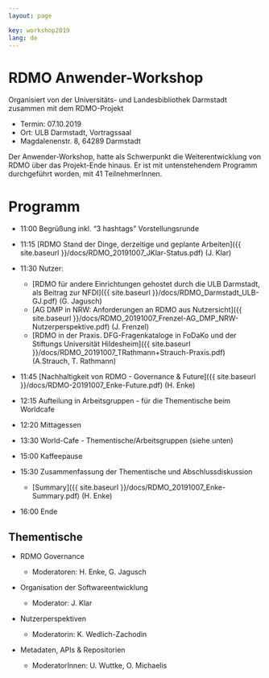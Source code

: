 ```yaml
---
layout: page

key: workshop2019
lang: de
---
```


RDMO Anwender-Workshop 
=========

Organisiert von der Universitäts- und Landesbibliothek Darmstadt zusammen mit dem RDMO-Projekt 

- Termin:   07.10.2019
- Ort: ULB Darmstadt, Vortragssaal
- Magdalenenstr. 8,  64289 Darmstadt

Der Anwender-Workshop, hatte als Schwerpunkt die Weiterentwicklung von RDMO über das Projekt-Ende hinaus. Er ist mit untenstehendem Programm durchgeführt worden, mit 41 TeilnehmerInnen.

Programm
========

- 11:00  Begrüßung inkl. “3 hashtags” Vorstellungsrunde
- 11:15  [RDMO Stand der Dinge, derzeitige und geplante Arbeiten]({{ site.baseurl }}/docs/RDMO_20191007_JKlar-Status.pdf) (J. Klar)
- 11:30  Nutzer: 
	- [RDMO für andere Einrichtungen gehostet durch die ULB Darmstadt, als Beitrag zur NFDI]({{ site.baseurl }}/docs/RDMO_Darmstadt_ULB-GJ.pdf) (G. Jagusch)
	- [AG DMP in NRW: Anforderungen an RDMO aus Nutzersicht]({{ site.baseurl }}/docs/RDMO_20191007_Frenzel-AG_DMP_NRW-Nutzerperspektive.pdf) (J. Frenzel)
	- [RDMO in der Praxis. DFG-Fragenkataloge in FoDaKo und der Stiftungs Universität Hildesheim]({{ site.baseurl }}/docs/RDMO_20191007_TRathmann+Strauch-Praxis.pdf) (A.Strauch, T. Rathmann)
	
- 11:45  [Nachhaltigkeit von RDMO - Governance & Future]({{ site.baseurl }}/docs/RDMO-20191007_Enke-Future.pdf) (H. Enke)
- 12:15  Aufteilung in Arbeitsgruppen - für die Thementische beim Worldcafe 
- 12:20  Mittagessen
- 13:30  World-Cafe - Thementische/Arbeitsgruppen (siehe unten)
- 15:00  Kaffeepause
- 15:30  Zusammenfassung der Thementische und Abschlussdiskussion
	- [Summary]({{ site.baseurl }}/docs/RDMO_20191007_Enke-Summary.pdf) (H. Enke)
- 16:00  Ende


Thementische
------------

- RDMO Governance 
	- Moderatoren: H. Enke, G. Jagusch
	
- Organisation der Softwareentwicklung
	- Moderator:  J. Klar
	
- Nutzerperspektiven
	- Moderatorin:  K. Wedlich-Zachodin
	
- Metadaten, APIs & Repositorien
	- ModeratorInnen: U. Wuttke, O. Michaelis 
	
